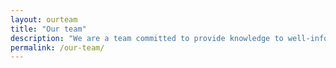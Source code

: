 ```yaml
---
layout: ourteam
title: "Our team"
description: "We are a team committed to provide knowledge to well-informed biodiversity conservation and management."
permalink: /our-team/
---
```

